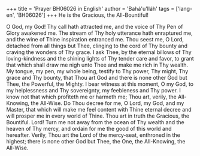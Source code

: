 +++
title = 'Prayer BH06026 in English'
author = 'Bahá'u'lláh'
tags = ['lang-en', 'BH06026']
+++
He is the Gracious, the All-Bountiful!

O God, my God!  Thy call hath attracted me, and the voice of Thy Pen of Glory awakened me.  The stream of Thy holy utterance hath enraptured me, and the wine of Thine inspiration entranced me.  Thou seest me, O Lord, detached from all things but Thee, clinging to the cord of Thy bounty and craving the wonders of Thy grace.  I ask Thee, by the eternal billows of Thy loving-kindness and the shining lights of Thy tender care and favor, to grant that which shall draw me nigh unto Thee and make me rich in Thy wealth.  My tongue, my pen, my whole being, testify to Thy power, Thy might, Thy grace and Thy bounty, that Thou art God and there is none other God but Thee, the Powerful, the Mighty.
I bear witness at this moment, O my God, to my helplessness and Thy sovereignty, my feebleness and Thy power.  I know not that which profiteth me or harmeth me; Thou art, verily, the All-Knowing, the All-Wise.  Do Thou decree for me, O Lord, my God, and my Master, that which will make me feel content with Thine eternal decree and will prosper me in every world of Thine.  Thou art in truth the Gracious, the Bountiful.
Lord!  Turn me not away from the ocean of Thy wealth and the heaven of Thy mercy, and ordain for me the good of this world and hereafter. Verily, Thou art the Lord of the mercy-seat, enthroned in the highest; there is none other God but Thee, the One, the All-Knowing, the All-Wise.
